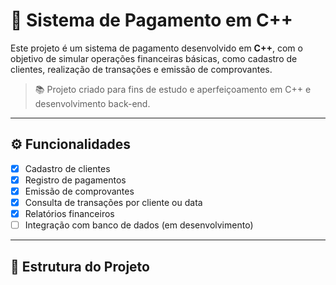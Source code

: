 # 💸 Sistema de Pagamento em C++

Este projeto é um sistema de pagamento desenvolvido em **C++**, com o objetivo de simular operações financeiras básicas, como cadastro de clientes, realização de transações e emissão de comprovantes.

> 📚 Projeto criado para fins de estudo e aperfeiçoamento em C++ e desenvolvimento back-end.

---

## ⚙️ Funcionalidades

- [x] Cadastro de clientes  
- [x] Registro de pagamentos  
- [x] Emissão de comprovantes  
- [x] Consulta de transações por cliente ou data  
- [x] Relatórios financeiros  
- [ ] Integração com banco de dados (em desenvolvimento)

---

## 📁 Estrutura do Projeto

